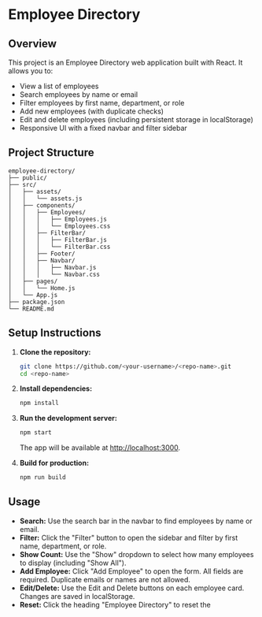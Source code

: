 # Employee Directory

## Overview

This project is an Employee Directory web application built with React. It allows you to:
- View a list of employees
- Search employees by name or email
- Filter employees by first name, department, or role
- Add new employees (with duplicate checks)
- Edit and delete employees (including persistent storage in localStorage)
- Responsive UI with a fixed navbar and filter sidebar

## Project Structure

```
employee-directory/
├── public/
├── src/
│   ├── assets/
│   │   └── assets.js
│   ├── components/
│   │   ├── Employees/
│   │   │   ├── Employees.js
│   │   │   └── Employees.css
│   │   ├── FilterBar/
│   │   │   ├── FilterBar.js
│   │   │   └── FilterBar.css
│   │   ├── Footer/
│   │   ├── Navbar/
│   │   │   ├── Navbar.js
│   │   │   └── Navbar.css
│   ├── pages/
│   │   └── Home.js
│   └── App.js
├── package.json
└── README.md
```

## Setup Instructions

1. **Clone the repository:**
   ```sh
   git clone https://github.com/<your-username>/<repo-name>.git
   cd <repo-name>
   ```

2. **Install dependencies:**
   ```sh
   npm install
   ```

3. **Run the development server:**
   ```sh
   npm start
   ```
   The app will be available at [http://localhost:3000](http://localhost:3000).

4. **Build for production:**
   ```sh
   npm run build
   ```

## Usage

- **Search:** Use the search bar in the navbar to find employees by name or email.
- **Filter:** Click the "Filter" button to open the sidebar and filter by first name, department, or role.
- **Show Count:** Use the "Show" dropdown to select how many employees to display (including "Show All").
- **Add Employee:** Click "Add Employee" to open the form. All fields are required. Duplicate emails or names are not allowed.
- **Edit/Delete:** Use the Edit and Delete buttons on each employee card. Changes are saved in localStorage.
- **Reset:** Click the heading "Employee Directory" to reset the

